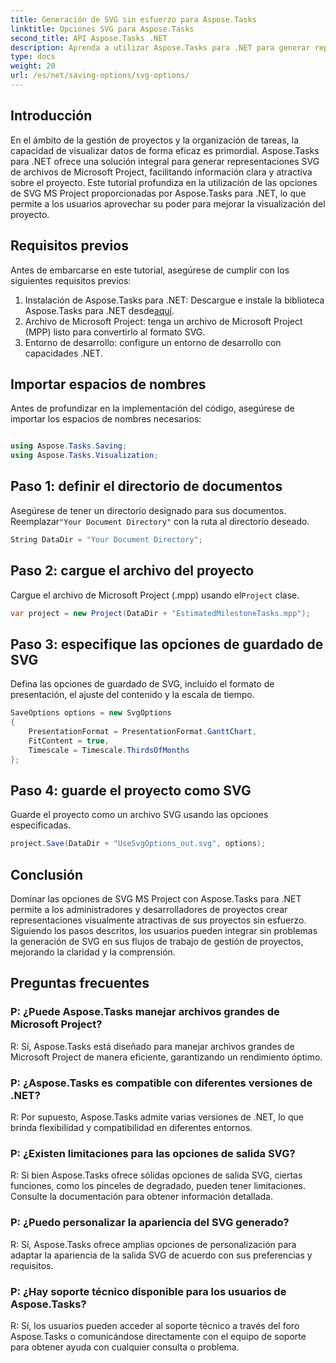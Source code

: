 ```yaml
---
title: Generación de SVG sin esfuerzo para Aspose.Tasks
linktitle: Opciones SVG para Aspose.Tasks
second_title: API Aspose.Tasks .NET
description: Aprenda a utilizar Aspose.Tasks para .NET para generar representaciones SVG de archivos de Microsoft Project sin esfuerzo para mejorar la visualización del proyecto.
type: docs
weight: 20
url: /es/net/saving-options/svg-options/
---
```

## Introducción
En el ámbito de la gestión de proyectos y la organización de tareas, la capacidad de visualizar datos de forma eficaz es primordial. Aspose.Tasks para .NET ofrece una solución integral para generar representaciones SVG de archivos de Microsoft Project, facilitando información clara y atractiva sobre el proyecto. Este tutorial profundiza en la utilización de las opciones de SVG MS Project proporcionadas por Aspose.Tasks para .NET, lo que permite a los usuarios aprovechar su poder para mejorar la visualización del proyecto.
## Requisitos previos
Antes de embarcarse en este tutorial, asegúrese de cumplir con los siguientes requisitos previos:
1.  Instalación de Aspose.Tasks para .NET: Descargue e instale la biblioteca Aspose.Tasks para .NET desde[aquí](https://releases.aspose.com/tasks/net/).
2. Archivo de Microsoft Project: tenga un archivo de Microsoft Project (MPP) listo para convertirlo al formato SVG.
3. Entorno de desarrollo: configure un entorno de desarrollo con capacidades .NET.

## Importar espacios de nombres
Antes de profundizar en la implementación del código, asegúrese de importar los espacios de nombres necesarios:
```csharp

using Aspose.Tasks.Saving;
using Aspose.Tasks.Visualization;
```

## Paso 1: definir el directorio de documentos
 Asegúrese de tener un directorio designado para sus documentos. Reemplazar`"Your Document Directory"` con la ruta al directorio deseado.
```csharp
String DataDir = "Your Document Directory";
```
## Paso 2: cargue el archivo del proyecto
Cargue el archivo de Microsoft Project (.mpp) usando el`Project` clase.
```csharp
var project = new Project(DataDir + "EstimatedMilestoneTasks.mpp");
```
## Paso 3: especifique las opciones de guardado de SVG
Defina las opciones de guardado de SVG, incluido el formato de presentación, el ajuste del contenido y la escala de tiempo.
```csharp
SaveOptions options = new SvgOptions
{
    PresentationFormat = PresentationFormat.GanttChart,
    FitContent = true,
    Timescale = Timescale.ThirdsOfMonths
};
```
## Paso 4: guarde el proyecto como SVG
Guarde el proyecto como un archivo SVG usando las opciones especificadas.
```csharp
project.Save(DataDir + "UseSvgOptions_out.svg", options);
```

## Conclusión
Dominar las opciones de SVG MS Project con Aspose.Tasks para .NET permite a los administradores y desarrolladores de proyectos crear representaciones visualmente atractivas de sus proyectos sin esfuerzo. Siguiendo los pasos descritos, los usuarios pueden integrar sin problemas la generación de SVG en sus flujos de trabajo de gestión de proyectos, mejorando la claridad y la comprensión.
## Preguntas frecuentes
### P: ¿Puede Aspose.Tasks manejar archivos grandes de Microsoft Project?
R: Sí, Aspose.Tasks está diseñado para manejar archivos grandes de Microsoft Project de manera eficiente, garantizando un rendimiento óptimo.

### P: ¿Aspose.Tasks es compatible con diferentes versiones de .NET?
R: Por supuesto, Aspose.Tasks admite varias versiones de .NET, lo que brinda flexibilidad y compatibilidad en diferentes entornos.

### P: ¿Existen limitaciones para las opciones de salida SVG?
R: Si bien Aspose.Tasks ofrece sólidas opciones de salida SVG, ciertas funciones, como los pinceles de degradado, pueden tener limitaciones. Consulte la documentación para obtener información detallada.

### P: ¿Puedo personalizar la apariencia del SVG generado?
R: Sí, Aspose.Tasks ofrece amplias opciones de personalización para adaptar la apariencia de la salida SVG de acuerdo con sus preferencias y requisitos.

### P: ¿Hay soporte técnico disponible para los usuarios de Aspose.Tasks?
R: Sí, los usuarios pueden acceder al soporte técnico a través del foro Aspose.Tasks o comunicándose directamente con el equipo de soporte para obtener ayuda con cualquier consulta o problema.